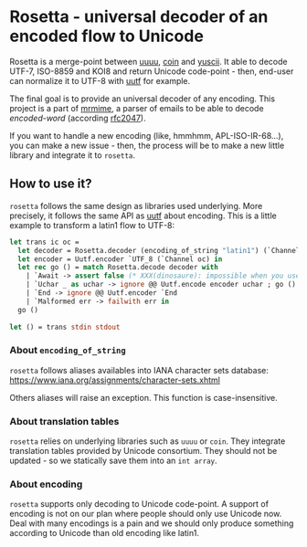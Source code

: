 # Rosetta - universal decoder of an encoded flow to Unicode

Rosetta is a merge-point between [uuuu][uuuu], [coin][coin] and
[yuscii][yuscii]. It able to decode UTF-7, ISO-8859 and KOI8 and return Unicode
code-point - then, end-user can normalize it to UTF-8 with [uutf][uutf] for
example.

The final goal is to provide an universal decoder of any encoding. This project
is a part of [mrmime][mrmime], a parser of emails to be able to decode
*encoded-word* (according [rfc2047][rfc2047]).

If you want to handle a new encoding (like, hmmhmm, APL-ISO-IR-68...), you can
make a new issue - then, the process will be to make a new little library and
integrate it to `rosetta`.

## How to use it?

`rosetta` follows the same design as libraries used underlying. More precisely,
it follows the same API as [uutf][uutf] about encoding. This is a little example
to transform a latin1 flow to UTF-8:

```ocaml
let trans ic oc =
  let decoder = Rosetta.decoder (encoding_of_string "latin1") (`Channel ic) in
  let encoder = Uutf.encoder `UTF_8 (`Channel oc) in
  let rec go () = match Rosetta.decode decoder with
    | `Await -> assert false (* XXX(dinosaure): impossible when you use `String of `Channel as source. *)
    | `Uchar _ as uchar -> ignore @@ Uutf.encode encoder uchar ; go ()
    | `End -> ignore @@ Uutf.encoder `End
    | `Malformed err -> failwith err in
  go ()
  
let () = trans stdin stdout
```

### About `encoding_of_string`

`rosetta` follows aliases availables into IANA character sets database:
https://www.iana.org/assignments/character-sets.xhtml

Others aliases will raise an exception. This function is case-insensitive.

### About translation tables

`rosetta` relies on underlying libraries such as `uuuu` or `coin`. They
integrate translation tables provided by Unicode consortium. They should not be
updated - so we statically save them into an `int array`.

### About encoding

`rosetta` supports only decoding to Unicode code-point. A support of encoding is
not on our plan where people should only use Unicode now. Deal with many
encodings is a pain and we should only produce something according to Unicode
than old encoding like latin1.

[uuuu]: https://github.com/mirage/uuuu.git
[yuscii]: https://github.com/mirage/yuscii.git
[coin]: https://github.com/mirage/coin.git
[uutf]: https://github.com/dbuenzli/uutf.git
[mrmime]: https://github.com/mirage/mrmime.git
[rfc2047]: https://tools.ietf.org/html/rfc2047

